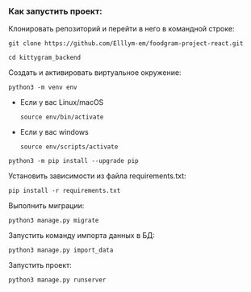 ### Как запустить проект:

Клонировать репозиторий и перейти в него в командной строке:

```
git clone https://github.com/Elllym-em/foodgram-project-react.git
```

```
cd kittygram_backend
```

Cоздать и активировать виртуальное окружение:

```
python3 -m venv env
```

* Если у вас Linux/macOS

    ```
    source env/bin/activate
    ```

* Если у вас windows

    ```
    source env/scripts/activate
    ```

```
python3 -m pip install --upgrade pip
```

Установить зависимости из файла requirements.txt:

```
pip install -r requirements.txt
```

Выполнить миграции:

```
python3 manage.py migrate
```

Запустить команду импорта данных в БД:

```
python3 manage.py import_data
```

Запустить проект:

```
python3 manage.py runserver
```
